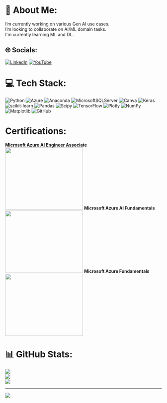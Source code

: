 # 💫 About Me:
I’m currently working on various Gen AI use cases.<br>I’m looking to collaborate on AI/ML domain tasks.<br>I'm currently learning ML and DL.


## 🌐 Socials:
[![LinkedIn](https://img.shields.io/badge/LinkedIn-%230077B5.svg?logo=linkedin&logoColor=white)](https://linkedin.com/in/www.linkedin.com/in/aditi-jain163) [![YouTube](https://img.shields.io/badge/YouTube-%23FF0000.svg?logo=YouTube&logoColor=white)](https://youtube.com/@https://www.youtube.com/@naturalistbynature3387) 

# 💻 Tech Stack:
![Python](https://img.shields.io/badge/python-3670A0?style=for-the-badge&logo=python&logoColor=ffdd54) ![Azure](https://img.shields.io/badge/azure-%230072C6.svg?style=for-the-badge&logo=microsoftazure&logoColor=white) ![Anaconda](https://img.shields.io/badge/Anaconda-%2344A833.svg?style=for-the-badge&logo=anaconda&logoColor=white) ![MicrosoftSQLServer](https://img.shields.io/badge/Microsoft%20SQL%20Server-CC2927?style=for-the-badge&logo=microsoft%20sql%20server&logoColor=white) ![Canva](https://img.shields.io/badge/Canva-%2300C4CC.svg?style=for-the-badge&logo=Canva&logoColor=white) ![Keras](https://img.shields.io/badge/Keras-%23D00000.svg?style=for-the-badge&logo=Keras&logoColor=white) ![scikit-learn](https://img.shields.io/badge/scikit--learn-%23F7931E.svg?style=for-the-badge&logo=scikit-learn&logoColor=white) ![Pandas](https://img.shields.io/badge/pandas-%23150458.svg?style=for-the-badge&logo=pandas&logoColor=white) ![Scipy](https://img.shields.io/badge/SciPy-%230C55A5.svg?style=for-the-badge&logo=scipy&logoColor=%white) ![TensorFlow](https://img.shields.io/badge/TensorFlow-%23FF6F00.svg?style=for-the-badge&logo=TensorFlow&logoColor=white) ![Plotly](https://img.shields.io/badge/Plotly-%233F4F75.svg?style=for-the-badge&logo=plotly&logoColor=white) ![NumPy](https://img.shields.io/badge/numpy-%23013243.svg?style=for-the-badge&logo=numpy&logoColor=white) ![Matplotlib](https://img.shields.io/badge/Matplotlib-%23ffffff.svg?style=for-the-badge&logo=Matplotlib&logoColor=black) ![GitHub](https://img.shields.io/badge/github-%23121011.svg?style=for-the-badge&logo=github&logoColor=white)
# Certifications:
**Microsoft Azure AI Engineer Associate**
<img src="https://miro.medium.com/v2/resize:fit:1400/1*OtoFLnKYYOP9VUeiOxWfNQ.jpeg" width=250 height=200>
**Microsoft Azure AI Fundamentals** 
<img src="https://encrypted-tbn0.gstatic.com/images?q=tbn:ANd9GcSoFZMNq1IKr5RrkcNOxviVKdlSvgIbQrPsxQ&s" width=250 height=200>
**Microsoft Azure Fundamentals**  
<img src="https://encrypted-tbn0.gstatic.com/images?q=tbn:ANd9GcRn0E_MxOGxw6oy2ENXmcEWNHYpd1v14K0p8zdpJeq0dKHL1gfq0sp5HPnFtgGB4KOlmdU&usqp=CAU" width=250 height=200>
# 📊 GitHub Stats:
![](https://github-readme-stats.vercel.app/api?username=ADITIJAIN163&theme=dark&hide_border=true&include_all_commits=false&count_private=false)<br/>
![](https://github-readme-streak-stats.herokuapp.com/?user=ADITIJAIN163&theme=dark&hide_border=true)<br/>
![](https://github-readme-stats.vercel.app/api/top-langs/?username=ADITIJAIN163&theme=dark&hide_border=true&include_all_commits=false&count_private=false&layout=compact)

---
[![](https://visitcount.itsvg.in/api?id=ADITIJAIN163&icon=4&color=1)](https://visitcount.itsvg.in)
